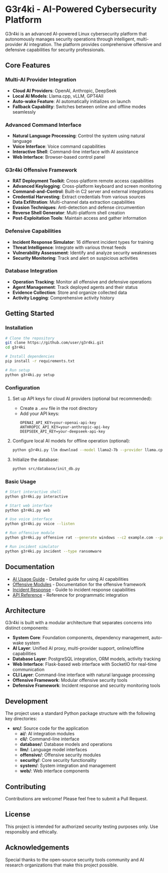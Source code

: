 # G3r4ki - AI-Powered Cybersecurity Platform

G3r4ki is an advanced AI-powered Linux cybersecurity platform that autonomously manages security operations through intelligent, multi-provider AI integration. The platform provides comprehensive offensive and defensive capabilities for security professionals.

## Core Features

### Multi-AI Provider Integration
- **Cloud AI Providers**: OpenAI, Anthropic, DeepSeek
- **Local AI Models**: Llama.cpp, vLLM, GPT4All
- **Auto-wake Feature**: AI automatically initializes on launch
- **Fallback Capability**: Switches between online and offline modes seamlessly

### Advanced Command Interface
- **Natural Language Processing**: Control the system using natural language
- **Voice Interface**: Voice command capabilities
- **Interactive Shell**: Command-line interface with AI assistance
- **Web Interface**: Browser-based control panel

### G3r4ki Offensive Framework
- **RAT Deployment Toolkit**: Cross-platform remote access capabilities
- **Advanced Keylogging**: Cross-platform keyboard and screen monitoring
- **Command-and-Control**: Built-in C2 server and external integrations
- **Credential Harvesting**: Extract credentials from various sources
- **Data Exfiltration**: Multi-channel data extraction capabilities
- **Evasion Techniques**: Anti-detection and defense circumvention
- **Reverse Shell Generator**: Multi-platform shell creation
- **Post-Exploitation Tools**: Maintain access and gather information

### Defensive Capabilities
- **Incident Response Simulator**: 16 different incident types for training
- **Threat Intelligence**: Integrate with various threat feeds
- **Vulnerability Assessment**: Identify and analyze security weaknesses
- **Security Monitoring**: Track and alert on suspicious activities

### Database Integration
- **Operation Tracking**: Monitor all offensive and defensive operations
- **Agent Management**: Track deployed agents and their status
- **Evidence Collection**: Store and organize collected data
- **Activity Logging**: Comprehensive activity history

## Getting Started

### Installation

```bash
# Clone the repository
git clone https://github.com/user/g3r4ki.git
cd g3r4ki

# Install dependencies
pip install -r requirements.txt

# Run setup
python g3r4ki.py setup
```

### Configuration

1. Set up API keys for cloud AI providers (optional but recommended):
   - Create a `.env` file in the root directory
   - Add your API keys:
     ```
     OPENAI_API_KEY=your-openai-api-key
     ANTHROPIC_API_KEY=your-anthropic-api-key
     DEEPSEEK_API_KEY=your-deepseek-api-key
     ```

2. Configure local AI models for offline operation (optional):
   ```bash
   python g3r4ki.py llm download --model llama2-7b --provider llama.cpp
   ```

3. Initialize the database:
   ```bash
   python src/database/init_db.py
   ```

### Basic Usage

```bash
# Start interactive shell
python g3r4ki.py interactive

# Start web interface
python g3r4ki.py web

# Use voice interface
python g3r4ki.py voice --listen

# Run offensive module
python g3r4ki.py offensive rat --generate windows --c2 example.com --port 8443

# Run incident simulator
python g3r4ki.py incident --type ransomware
```

## Documentation

- [AI Usage Guide](AI_USAGE.md) - Detailed guide for using AI capabilities
- [Offensive Modules](OFFENSIVE_MODULES.md) - Documentation for the offensive framework
- [Incident Response](INCIDENT_RESPONSE.md) - Guide to incident response capabilities
- [API Reference](API_REFERENCE.md) - Reference for programmatic integration

## Architecture

G3r4ki is built with a modular architecture that separates concerns into distinct components:

- **System Core**: Foundation components, dependency management, auto-wake system
- **AI Layer**: Unified AI proxy, multi-provider support, online/offline capabilities
- **Database Layer**: PostgreSQL integration, ORM models, activity tracking
- **Web Interface**: Flask-based web interface with SocketIO for real-time communication
- **CLI Layer**: Command-line interface with natural language processing
- **Offensive Framework**: Modular offensive security tools
- **Defensive Framework**: Incident response and security monitoring tools

## Development

The project uses a standard Python package structure with the following key directories:

- **src/**: Source code for the application
  - **ai/**: AI integration modules
  - **cli/**: Command-line interface
  - **database/**: Database models and operations
  - **llm/**: Language model interfaces
  - **offensive/**: Offensive security modules
  - **security/**: Core security functionality
  - **system/**: System integration and management
  - **web/**: Web interface components

## Contributing

Contributions are welcome! Please feel free to submit a Pull Request.

## License

This project is intended for authorized security testing purposes only. Use responsibly and ethically.

## Acknowledgements

Special thanks to the open-source security tools community and AI research organizations that make this project possible.